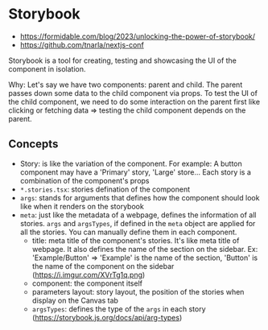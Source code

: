 # Storybook

- <https://formidable.com/blog/2023/unlocking-the-power-of-storybook/>
- <https://github.com/tnarla/nextjs-conf>

Storybook is a tool for creating, testing and showcasing the UI of the component in isolation.

Why: Let's say we have two components: parent and child. The parent passes down some data to the child component via props. To test the UI of the child component, we need to do some interaction on the parent first like clicking or fetching data => testing the child component depends on the parent.

## Concepts

- Story: is like the variation of the component. For example: A button component may have a 'Primary' story, 'Large' store... Each story is a combination of the component's props
- `*.stories.tsx`: stories defination of the component
- `args`: stands for arguments that defines how the component should look like when it renders on the storybook
- `meta`: just like the metadata of a webpage, defines the information of all stories. `args` and `argsTypes`, if defined in the `meta` object are applied for all the stories. You can manually define them in each component.
  - title: meta title of the component's stories. It's like meta title of webpage. It also defines the name of the section on the sidebar. Ex: 'Example/Button' => 'Example' is the name of the section, 'Button' is the name of the component on the sidebar (<https://i.imgur.com/XVrTg1q.png>)
  - component: the component itself
  - parameters layout: story layout, the position of the stories when display on the Canvas tab 
  - `argsTypes`: defines the type of the `args` in each story (<https://storybook.js.org/docs/api/arg-types>)
